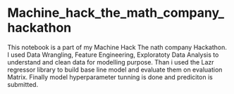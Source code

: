 # Machine_hack_the_math_company_hackathon

This notebook is a part of my Machine Hack The nath company Hackathon. I used Data Wrangling, Feature Engineering, Exploratoty Data Analysis to understand and clean data for modelling purpose. Than i used the Lazr regressor library to build base line model and evaluate them on evaluation Matrix. Finally model hyperparameter tunning is done and prediciton is submitted.
